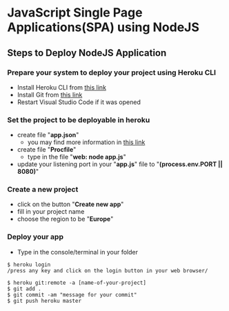 # JavaScript Single Page Applications(SPA) using NodeJS
## Steps to Deploy NodeJS Application

### Prepare your system to deploy your project using Heroku CLI
* Install Heroku CLI from [this link](https://devcenter.heroku.com/articles/heroku-cli#download-and-install)
* Install Git from [this link](https://git-scm.com/downloads)
* Restart Visual Studio Code if it was opened

### Set the project to be deployable in heroku
* create file "**app.json**"
	* you may find more information in [this link](https://devcenter.heroku.com/articles/app-json-schema)
* create file "**Procfile**"
	* type in the file "**web: node app.js**"
* update your listening port in your "**app.js**" file to "**(process.env.PORT || 8080)**"

### Create a new project
* click on the button "**Create new app**"
* fill in your project name
* choose the region to be "**Europe**"

### Deploy your app
* Type in the console/terminal in your folder
```
$ heroku login
/press any key and click on the login button in your web browser/

$ heroku git:remote -a [name-of-your-project]
$ git add .
$ git commit -am "message for your commit"
$ git push heroku master

```
